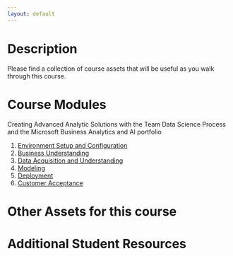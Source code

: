 ```yaml
---
layout: default
---
```


# Description

Please find a collection of course assets that will be useful as you walk through this course.

# Course Modules

Creating Advanced Analytic Solutions with the Team Data Science Process and the Microsoft Business Analytics and AI portfolio

1. [Environment Setup and Configuration](https://github.com/Azure/LearnAnalytics-Building-Solutions-with-the-Cortana-Intelligence-Suite/raw/master/Instructor/BuildingSolutionsWithBAAI-1-Setup.pptx) 
2. [Business Understanding](https://github.com/Azure/LearnAnalytics-Building-Solutions-with-the-Cortana-Intelligence-Suite/raw/master/Instructor/BuildingSolutionsWithBAAI-2-BusinessUnderstanding.pptx)
3. [Data Acquisition and Understanding](https://github.com/Azure/LearnAnalytics-Building-Solutions-with-the-Cortana-Intelligence-Suite/raw/master/Instructor/BuildingSolutionsWithBAAI-3-DataAcquisitionAndUnderstanding.pptx)
4. [Modeling](https://github.com/Azure/LearnAnalytics-Building-Solutions-with-the-Cortana-Intelligence-Suite/raw/master/Instructor/BuildingSolutionsWithBAAI-4-Modeling.pptx)
5. [Deployment](https://github.com/Azure/LearnAnalytics-Building-Solutions-with-the-Cortana-Intelligence-Suite/raw/master/Instructor/BuildingSolutionsWithBAAI-5-Deployment.pptx)
6. [Customer Acceptance](https://github.com/Azure/LearnAnalytics-Building-Solutions-with-the-Cortana-Intelligence-Suite/raw/master/Instructor/BuildingSolutionsWithBAAI-6-CustomerAcceptance.pptx)


# Other Assets for this course

# Additional Student Resources


